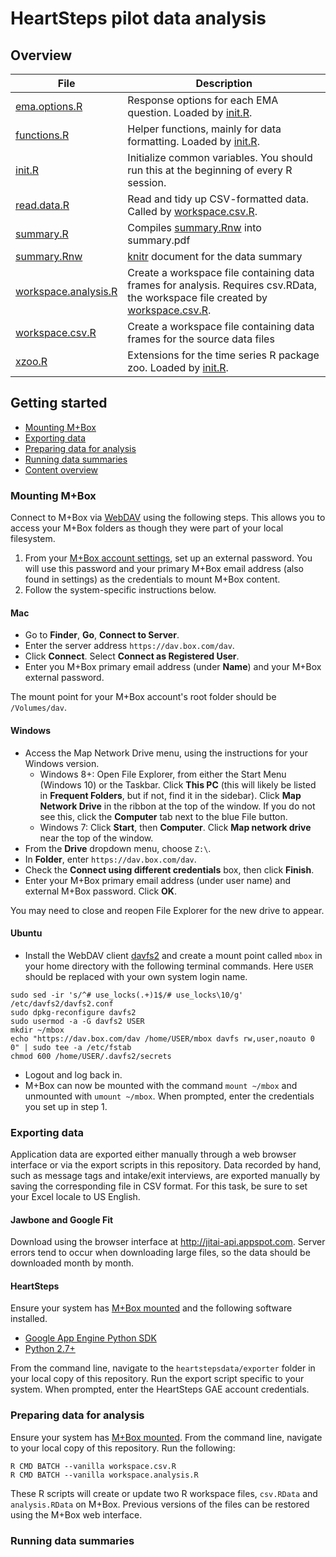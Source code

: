 # HeartSteps pilot data analysis

## Overview

File | Description
--- | ---
[ema.options.R](ema.options.R) | Response options for each EMA question. Loaded by [init.R](init.R).
[functions.R](functions.R) | Helper functions, mainly for data formatting. Loaded by [init.R](init.R).
[init.R](init.R) | Initialize common variables. You should run this at the beginning of every R session.
[read.data.R](read.data.R) | Read and tidy up CSV-formatted data. Called by [workspace.csv.R](workspace.csv.R).
[summary.R](summary.R) | Compiles [summary.Rnw](summary.Rnw) into summary.pdf
[summary.Rnw](summary.Rnw) | [knitr](http://yihui.name/knitr/) document for the data summary
[workspace.analysis.R](workspace.analysis.R) | Create a workspace file containing data frames for analysis. Requires csv.RData, the workspace file created by [workspace.csv.R](workspace.csv.R).
[workspace.csv.R](workspace.csv.R) | Create a workspace file containing data frames for the source data files
[xzoo.R](xzoo.R) | Extensions for the time series R package zoo. Loaded by [init.R](init.R).

## Getting started

- [Mounting M+Box](#mouting-mbox)
- [Exporting data](#exporting-data)
- [Preparing data for analysis](#preparing-data-for-analysis)
- [Running data summaries](#running-data-summaries)
- [Content overview](#content-overview)

### Mounting M+Box

Connect to M+Box via [WebDAV](http://community.box.com/t5/Managing-Your-Content/Does-Box-support-WebDAV/ta-p/310) using the following steps. This allows you to access your M+Box folders as though they were part of your local filesystem.

1. From your [M+Box account settings](https://umich.app.box.com/settings/account), set up an external password. You will use this password and your primary M+Box email address (also found in settings) as the credentials to mount M+Box content.
2. Follow the system-specific instructions below.

#### Mac

- Go to **Finder**, **Go**, **Connect to Server**.
- Enter the server address `https://dav.box.com/dav`.
- Click **Connect**. Select **Connect as Registered User**.
- Enter you M+Box primary email address (under **Name**) and your M+Box external password.

The mount point for your M+Box account's root folder should be `/Volumes/dav`.

#### Windows

- Access the Map Network Drive menu, using the instructions for your Windows version.
  - Windows 8+: Open File Explorer, from either the Start Menu (Windows 10) or the Taskbar. Click **This PC** (this will likely be listed in **Frequent Folders**, but if not, find it in the sidebar). Click **Map Network Drive** in the ribbon at the top of the window. If you do not see this, click the **Computer** tab next to the blue File button.
  - Windows 7: Click **Start**, then **Computer**. Click **Map network drive** near the top of the window.
- From the **Drive** dropdown menu, choose `Z:\`.
- In **Folder**, enter `https://dav.box.com/dav`.
- Check the **Connect using different credentials** box, then click **Finish**.
- Enter your M+Box primary email address (under user name) and external M+Box password. Click **OK**.

You may need to close and reopen File Explorer for the new drive to appear.

#### Ubuntu

- Install the WebDAV client [davfs2](http://savannah.nongnu.org/projects/davfs2) and create a mount point called `mbox` in your home directory with the following terminal commands. Here `USER` should be replaced with your own system login name.
```shell
sudo sed -ir 's/^# use_locks(.+)1$/# use_locks\10/g' /etc/davfs2/davfs2.conf
sudo dpkg-reconfigure davfs2
sudo usermod -a -G davfs2 USER
mkdir ~/mbox
echo "https://dav.box.com/dav /home/USER/mbox davfs rw,user,noauto 0 0" | sudo tee -a /etc/fstab
chmod 600 /home/USER/.davfs2/secrets
```
- Logout and log back in.
- M+Box can now be mounted with the command `mount ~/mbox` and unmounted with `umount ~/mbox`. When prompted, enter the credentials you set up in step 1.

### Exporting data

Application data are exported either manually through a web browser interface or via the export scripts in this repository. Data recorded by hand, such as message tags and intake/exit interviews, are exported manually by saving the corresponding file in CSV format. For this task, be sure to set your Excel locale to US English.

#### Jawbone and Google Fit

Download using the browser interface at <http://jitai-api.appspot.com>. Server errors tend to occur when downloading large files, so the data should be downloaded month by month.

#### HeartSteps

Ensure your system has [M+Box mounted](#mounting-mbox) and the following software installed.

- [Google App Engine Python SDK](https://cloud.google.com/appengine/downloads)
- [Python 2.7+](https://www.python.org/downloads/)

From the command line, navigate to the `heartstepsdata/exporter` folder in your local copy of this repository. Run the export script specific to your system. When prompted, enter the HeartSteps GAE account credentials.

### Preparing data for analysis

Ensure your system has [M+Box mounted](#mounting-mbox). From the command line, navigate to your local copy of this repository. Run the following:
```shell
R CMD BATCH --vanilla workspace.csv.R
R CMD BATCH --vanilla workspace.analysis.R
```
These R scripts will create or update two R workspace files, `csv.RData` and `analysis.RData` on M+Box. Previous versions of the files can be restored using the M+Box web interface.

### Running data summaries
